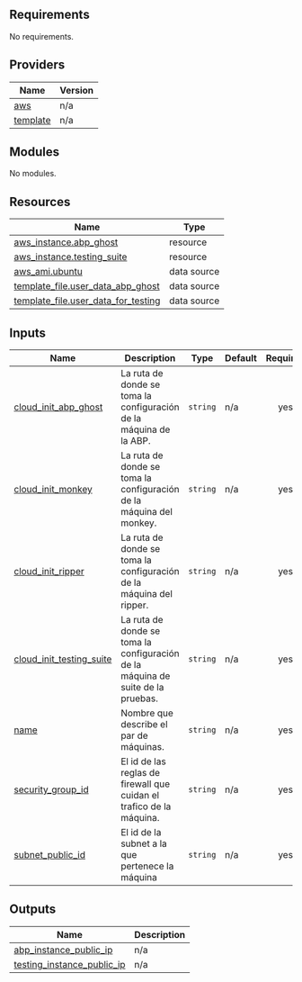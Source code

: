 ## Requirements

No requirements.

## Providers

| Name                                                            | Version |
| --------------------------------------------------------------- | ------- |
| <a name="provider_aws"></a> [aws](#provider_aws)                | n/a     |
| <a name="provider_template"></a> [template](#provider_template) | n/a     |

## Modules

No modules.

## Resources

| Name                                                                                                                            | Type        |
| ------------------------------------------------------------------------------------------------------------------------------- | ----------- |
| [aws_instance.abp_ghost](https://registry.terraform.io/providers/hashicorp/aws/latest/docs/resources/instance)                  | resource    |
| [aws_instance.testing_suite](https://registry.terraform.io/providers/hashicorp/aws/latest/docs/resources/instance)              | resource    |
| [aws_ami.ubuntu](https://registry.terraform.io/providers/hashicorp/aws/latest/docs/data-sources/ami)                            | data source |
| [template_file.user_data_abp_ghost](https://registry.terraform.io/providers/hashicorp/template/latest/docs/data-sources/file)   | data source |
| [template_file.user_data_for_testing](https://registry.terraform.io/providers/hashicorp/template/latest/docs/data-sources/file) | data source |

## Inputs

| Name                                                                                                      | Description                                                                     | Type     | Default | Required |
| --------------------------------------------------------------------------------------------------------- | ------------------------------------------------------------------------------- | -------- | ------- | :------: |
| <a name="input_cloud_init_abp_ghost"></a> [cloud_init_abp_ghost](#input_cloud_init_abp_ghost)             | La ruta de donde se toma la configuración de la máquina de la ABP.              | `string` | n/a     |   yes    |
| <a name="input_cloud_init_monkey"></a> [cloud_init_monkey](#input_cloud_init_monkey)                      | La ruta de donde se toma la configuración de la máquina del monkey.             | `string` | n/a     |   yes    |
| <a name="input_cloud_init_ripper"></a> [cloud_init_ripper](#input_cloud_init_ripper)                      | La ruta de donde se toma la configuración de la máquina del ripper.             | `string` | n/a     |   yes    |
| <a name="input_cloud_init_testing_suite"></a> [cloud_init_testing_suite](#input_cloud_init_testing_suite) | La ruta de donde se toma la configuración de la máquina de suite de la pruebas. | `string` | n/a     |   yes    |
| <a name="input_name"></a> [name](#input_name)                                                             | Nombre que describe el par de máquinas.                                         | `string` | n/a     |   yes    |
| <a name="input_security_group_id"></a> [security_group_id](#input_security_group_id)                      | El id de las reglas de firewall que cuidan el trafico de la máquina.            | `string` | n/a     |   yes    |
| <a name="input_subnet_public_id"></a> [subnet_public_id](#input_subnet_public_id)                         | El id de la subnet a la que pertenece la máquina                                | `string` | n/a     |   yes    |

## Outputs

| Name                                                                                                              | Description |
| ----------------------------------------------------------------------------------------------------------------- | ----------- |
| <a name="output_abp_instance_public_ip"></a> [abp_instance_public_ip](#output_abp_instance_public_ip)             | n/a         |
| <a name="output_testing_instance_public_ip"></a> [testing_instance_public_ip](#output_testing_instance_public_ip) | n/a         |

